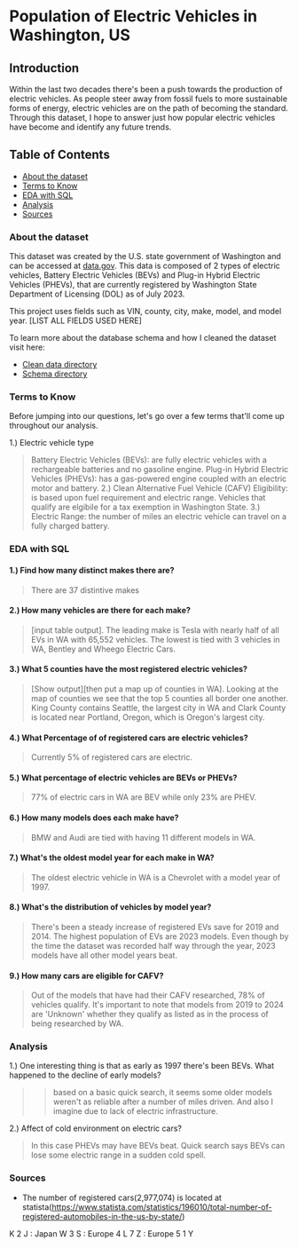 # Population of Electric Vehicles in Washington, US


## Introduction
Within the last two decades there's been a push towards the production of electric vehicles. As people steer away from fossil fuels to more sustainable forms of energy, electric vehicles are on the path of becoming the standard. Through this dataset, I hope to answer just how popular electric vehicles have become and identify any future trends.

## Table of Contents
- [About the dataset]()
- [Terms to Know]()
- [EDA with SQL]()
- [Analysis]()
- [Sources]()

### About the dataset
This dataset was created by the U.S. state government of Washington and can be accessed at [data.gov](https://catalog.data.gov/dataset/electric-vehicle-population-data). This data is composed of 2 types of electric vehicles, Battery Electric Vehicles (BEVs) and Plug-in Hybrid Electric Vehicles (PHEVs), that are currently registered by Washington State Department of Licensing (DOL) as of July 2023.

This project uses fields such as VIN, county, city, make, model, and model year. [LIST ALL FIELDS USED HERE]

To learn more about the database schema and how I cleaned the dataset visit here:
- [Clean data directory]()
- [Schema directory]()

### Terms to Know
Before jumping into our questions, let's go over a few terms that'll come up throughout our analysis.

1.) Electric vehicle type
>Battery Electric Vehicles (BEVs): are fully electric vehicles with a rechargeable batteries and no gasoline engine.
>Plug-in Hybrid Electric Vehicles (PHEVs): has a gas-powered engine coupled with an electric motor and battery.
2.) Clean Alternative Fuel Vehicle (CAFV) Eligibility:
> is based upon fuel requirement and electric range. Vehicles that qualify are elgibile for a tax exemption in Washington State.
3.) Electric Range:
> the number of miles an electric vehicle can travel on a fully charged battery.

### EDA with SQL
#### 1.) Find how many distinct makes there are?
> There are 37 distintive makes

#### 2.) How many vehicles are there for each make?
> [input table output]. The leading make is Tesla with nearly half of all EVs in WA with 65,552 vehicles. The lowest is tied with 3 vehicles in WA, Bentley and Wheego Electric Cars.

#### 3.) What 5 counties have the most registered electric vehicles?
> [Show output][then put a map up of counties in WA]. Looking at the map of counties we see that the top 5 counties all border one another. King County contains Seattle, the largest city in WA and Clark County is located near Portland, Oregon, which is Oregon's largest city.

#### 4.) What Percentage of of registered cars are electric vehicles?
> Currently 5% of registered cars are electric.

#### 5.) What percentage of electric vehicles are BEVs or PHEVs?
> 77% of electric cars in WA are BEV while only 23% are PHEV.

#### 6.) How many models does each make have?
> BMW and Audi are tied with having 11 different models in WA.

#### 7.) What's the oldest model year for each make in WA?
> The oldest electric vehicle in WA is a Chevrolet with a model year of 1997.

#### 8.) What's the distribution of vehicles by model year?
> There's been a steady increase of registered EVs save for 2019 and 2014. The highest population of EVs are 2023 models. Even though by the time the dataset was recorded half way through the year, 2023 models have all other model years beat.

#### 9.) How many cars are eligible for CAFV?
> Out of the models that have had their CAFV researched, 78% of vehicles qualify. It's important to note that models from 2019 to 2024 are 'Unknown' whether they qualify as listed as in the process of being researched by WA.

### Analysis
1.) One interesting thing is that as early as 1997 there's been BEVs. What happened to the decline of early models?

>> based on a basic quick search, it seems some older models weren't as reliable after a number of miles driven. And also I imagine due to lack of electric infrastructure.

2.) Affect of cold environment on electric cars?
> In this case PHEVs may have BEVs beat. Quick search says BEVs can lose some electric range in a sudden cold spell.


### Sources
- The number of registered cars(2,977,074) is located at statista(https://www.statista.com/statistics/196010/total-number-of-registered-automobiles-in-the-us-by-state/)



K 
2
J : Japan
W
3
S : Europe
4
L
7
Z : Europe
5
1
Y



